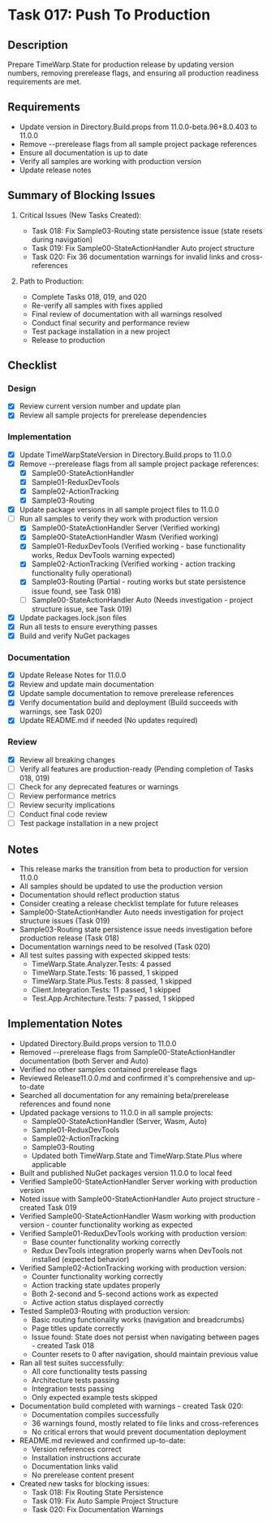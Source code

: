 # Task 017: Push To Production

## Description

Prepare TimeWarp.State for production release by updating version numbers, removing prerelease flags, and ensuring all production readiness requirements are met.

## Requirements

- Update version in Directory.Build.props from 11.0.0-beta.96+8.0.403 to 11.0.0
- Remove --prerelease flags from all sample project package references
- Ensure all documentation is up to date
- Verify all samples are working with production version
- Update release notes

## Summary of Blocking Issues

1. Critical Issues (New Tasks Created):
   - Task 018: Fix Sample03-Routing state persistence issue (state resets during navigation)
   - Task 019: Fix Sample00-StateActionHandler Auto project structure
   - Task 020: Fix 36 documentation warnings for invalid links and cross-references

2. Path to Production:
   - Complete Tasks 018, 019, and 020
   - Re-verify all samples with fixes applied
   - Final review of documentation with all warnings resolved
   - Conduct final security and performance review
   - Test package installation in a new project
   - Release to production

## Checklist

### Design
- [x] Review current version number and update plan
- [x] Review all sample projects for prerelease dependencies

### Implementation
- [x] Update TimeWarpStateVersion in Directory.Build.props to 11.0.0
- [x] Remove --prerelease flags from all sample project package references:
  - [x] Sample00-StateActionHandler
  - [x] Sample01-ReduxDevTools
  - [x] Sample02-ActionTracking
  - [x] Sample03-Routing
- [x] Update package versions in all sample project files to 11.0.0
- [ ] Run all samples to verify they work with production version
  - [x] Sample00-StateActionHandler Server (Verified working)
  - [x] Sample00-StateActionHandler Wasm (Verified working)
  - [x] Sample01-ReduxDevTools (Verified working - base functionality works, Redux DevTools warning expected)
  - [x] Sample02-ActionTracking (Verified working - action tracking functionality fully operational)
  - [x] Sample03-Routing (Partial - routing works but state persistence issue found, see Task 018)
  - [ ] Sample00-StateActionHandler Auto (Needs investigation - project structure issue, see Task 019)
- [x] Update packages.lock.json files
- [x] Run all tests to ensure everything passes
- [x] Build and verify NuGet packages

### Documentation
- [x] Update Release Notes for 11.0.0
- [x] Review and update main documentation
- [x] Update sample documentation to remove prerelease references
- [x] Verify documentation build and deployment (Build succeeds with warnings, see Task 020)
- [x] Update README.md if needed (No updates required)

### Review
- [x] Review all breaking changes
- [ ] Verify all features are production-ready (Pending completion of Tasks 018, 019)
- [ ] Check for any deprecated features or warnings
- [ ] Review performance metrics
- [ ] Review security implications
- [ ] Conduct final code review
- [ ] Test package installation in a new project

## Notes

- This release marks the transition from beta to production for version 11.0.0
- All samples should be updated to use the production version
- Documentation should reflect production status
- Consider creating a release checklist template for future releases
- Sample00-StateActionHandler Auto needs investigation for project structure issues (Task 019)
- Sample03-Routing state persistence issue needs investigation before production release (Task 018)
- Documentation warnings need to be resolved (Task 020)
- All test suites passing with expected skipped tests:
  - TimeWarp.State.Analyzer.Tests: 4 passed
  - TimeWarp.State.Tests: 16 passed, 1 skipped
  - TimeWarp.State.Plus.Tests: 8 passed, 1 skipped
  - Client.Integration.Tests: 11 passed, 1 skipped
  - Test.App.Architecture.Tests: 7 passed, 1 skipped

## Implementation Notes

- Updated Directory.Build.props version to 11.0.0
- Removed --prerelease flags from Sample00-StateActionHandler documentation (both Server and Auto)
- Verified no other samples contained prerelease flags
- Reviewed Release11.0.0.md and confirmed it's comprehensive and up-to-date
- Searched all documentation for any remaining beta/prerelease references and found none
- Updated package versions to 11.0.0 in all sample projects:
  - Sample00-StateActionHandler (Server, Wasm, Auto)
  - Sample01-ReduxDevTools
  - Sample02-ActionTracking
  - Sample03-Routing
  - Updated both TimeWarp.State and TimeWarp.State.Plus where applicable
- Built and published NuGet packages version 11.0.0 to local feed
- Verified Sample00-StateActionHandler Server working with production version
- Noted issue with Sample00-StateActionHandler Auto project structure - created Task 019
- Verified Sample00-StateActionHandler Wasm working with production version - counter functionality working as expected
- Verified Sample01-ReduxDevTools working with production version:
  - Base counter functionality working correctly
  - Redux DevTools integration properly warns when DevTools not installed (expected behavior)
- Verified Sample02-ActionTracking working with production version:
  - Counter functionality working correctly
  - Action tracking state updates properly
  - Both 2-second and 5-second actions work as expected
  - Active action status displayed correctly
- Tested Sample03-Routing with production version:
  - Basic routing functionality works (navigation and breadcrumbs)
  - Page titles update correctly
  - Issue found: State does not persist when navigating between pages - created Task 018
  - Counter resets to 0 after navigation, should maintain previous value
- Ran all test suites successfully:
  - All core functionality tests passing
  - Architecture tests passing
  - Integration tests passing
  - Only expected example tests skipped
- Documentation build completed with warnings - created Task 020:
  - Documentation compiles successfully
  - 36 warnings found, mostly related to file links and cross-references
  - No critical errors that would prevent documentation deployment
- README.md reviewed and confirmed up-to-date:
  - Version references correct
  - Installation instructions accurate
  - Documentation links valid
  - No prerelease content present
- Created new tasks for blocking issues:
  - Task 018: Fix Routing State Persistence
  - Task 019: Fix Auto Sample Project Structure
  - Task 020: Fix Documentation Warnings

